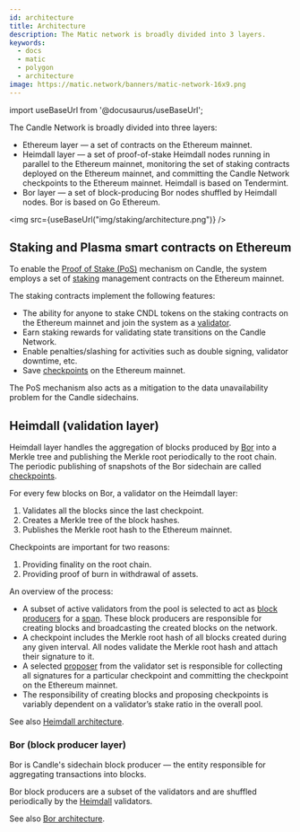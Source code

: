 ```yaml
---
id: architecture
title: Architecture
description: The Matic network is broadly divided into 3 layers.
keywords:
  - docs
  - matic
  - polygon
  - architecture
image: https://matic.network/banners/matic-network-16x9.png
---
```

import useBaseUrl from '@docusaurus/useBaseUrl';

The Candle Network is broadly divided into three layers:

* Ethereum layer — a set of contracts on the Ethereum mainnet.
* Heimdall layer — a set of proof-of-stake Heimdall nodes running in parallel to the Ethereum mainnet, monitoring the set of staking contracts deployed on the Ethereum mainnet, and committing the Candle Network checkpoints to the Ethereum mainnet. Heimdall is based on Tendermint.
* Bor layer — a set of block-producing Bor nodes shuffled by Heimdall nodes. Bor is based on Go Ethereum.

<img src={useBaseUrl("img/staking/architecture.png")} />

## Staking and Plasma smart contracts on Ethereum

To enable the [Proof of Stake (PoS)](docs/home/polygon-basics/what-is-proof-of-stake) mechanism on Candle, the system employs a set of [staking](/docs/validate/glossary#staking) management contracts on the Ethereum mainnet.

The staking contracts implement the following features:

* The ability for anyone to stake CNDL tokens on the staking contracts on the Ethereum mainnet and join the system as a [validator](/docs/validate/glossary#validator).
* Earn staking rewards for validating state transitions on the Candle Network.
* Enable penalties/slashing for activities such as double signing, validator downtime, etc.
* Save [checkpoints](/docs/validate/glossary#checkpoint-transaction) on the Ethereum mainnet.

The PoS mechanism also acts as a mitigation to the data unavailability problem for the Candle sidechains.

## Heimdall (validation layer)

Heimdall layer handles the aggregation of blocks produced by [Bor](/docs/validate/glossary#bor) into a Merkle tree and publishing the Merkle root periodically to the root chain. The periodic publishing of snapshots of the Bor sidechain are called [checkpoints](/docs/validate/glossary#checkpoint-transaction).

For every few blocks on Bor, a validator on the Heimdall layer:

1. Validates all the blocks since the last checkpoint.
2. Creates a Merkle tree of the block hashes.
3. Publishes the Merkle root hash to the Ethereum mainnet.

Checkpoints are important for two reasons:

1. Providing finality on the root chain.
2. Providing proof of burn in withdrawal of assets.

An overview of the process:

* A subset of active validators from the pool is selected to act as [block producers](/docs/validate/glossary#block-producer) for a [span](/docs/validate/glossary#span). These block producers are responsible for creating blocks and broadcasting the created blocks on the network.
* A checkpoint includes the Merkle root hash of all blocks created during any given interval. All nodes validate the Merkle root hash and attach their signature to it.
* A selected [proposer](/docs/validate/glossary#proposer) from the validator set is responsible for collecting all signatures for a particular checkpoint and committing the checkpoint on the Ethereum mainnet.
* The responsibility of creating blocks and proposing checkpoints is variably dependent on a validator’s stake ratio in the overall pool.

See also [Heimdall architecture](/docs/contribute/heimdall/overview).

### Bor (block producer layer)

Bor is Candle's sidechain block producer — the entity responsible for aggregating transactions into blocks.

Bor block producers are a subset of the validators and are shuffled periodically by the [Heimdall](/docs/validate/glossary#heimdall) validators.

See also [Bor architecture](/docs/contribute/bor/overview).
